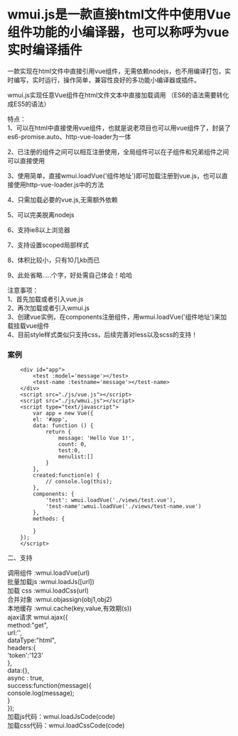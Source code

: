 # wmui.js是一款直接html文件中使用Vue组件功能的小编译器，也可以称呼为vue实时编译插件

一款实现在html文件中直接引用vue组件，无需依赖nodejs，也不用编译打包，实时编写，实时运行，操作简单，兼容性良好的多功能小编译器或插件。

wmui.js实现任意Vue组件在html文件文本中直接加载调用 （ES6的语法需要转化成ES5的语法）

特点：  
1、可以在html中直接使用vue组件，也就是说老项目也可以用vue组件了，封装了es6-promise.auto、http-vue-loader为一体

2、已注册的组件之间可以相互注册使用，全局组件可以在子组件和兄弟组件之间可以直接使用

3、使用简单，直接wmui.loadVue('组件地址')即可加载注册到vue.js，也可以直接使用http-vue-loader.js中的方法

4、只需加载必要的vue.js,无需额外依赖

5、可以完美脱离nodejs

6、支持ie8以上浏览器

7、支持设置scoped局部样式

8、体积比较小，只有10几kb而已

9、此处省略.....个字，好处需自己体会！哈哈

注意事项：  
1、首先加载或者引入vue.js  
2、再次加载或者引入wmui.js  
3、创建vue实例，在components注册组件，用wmui.loadVue('组件地址')来加载挂载vue组件  
4、目前style样式类似只支持css，后续完善对less以及scss的支持！    

### 案例
		<div id="app">
			<test :model='message'></test>
			<test-name :testname='message'></test-name>
		</div>
		<script src="./js/vue.js"></script>
		<script src="./js/wmui.js"></script>
		<script type="text/javascript">
		    var app = new Vue({
		    el: '#app',
		    data: function () {
		        return {
		            message: 'Hello Vue 1!',
		            count: 0,
		            test:0,
		            menulist:[]
		        }
		    },
			created:function(e) {
		  		// console.log(this);
		  	},
		    components: {
		    	'test': wmui.loadVue('./views/test.vue'),
		        'test-name':wmui.loadVue('./views/test-name.vue')
		    },
		    methods: {
		        
		    }
		});
		</script>

  
 二、支持
  

  调用组件		:wmui.loadVue(url)  
  批量加载js	:wmui.loadJs([url])  
  加载 css     :wmui.loadCss(url)  
  合并对象		:wmui.objassign(obj1,obj2)  
  本地缓存		:wmui.cache(key,value,有效期(s))  
  ajax请求
  wmui.ajax({  
     method:"get",  
     url:'',  
     dataType:"html",  
     headers:{  
        'token':'123'  
     },  
     data:{},  
     async : true,  
     success:function(message){  
        console.log(message);  
     }  
    });  
 加载js代码：wmui.loadJsCode(code)  
 加载css代码：wmui.loadCssCode(code)  
 
 
